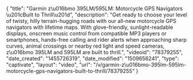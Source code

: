 {
    "title": "Garmin z\u016bmo 395LM\/595LM: Motorcycle GPS Navigators \u201cBuilt to Thrill\u201d",
    "description": "Get ready to choose your level of twisty, hilly terrain-hugging roads with our all-new motorcycle GPS navigators with lifetime maps. With glove-friendly, sunlight-readable displays, onscreen music control from compatible MP3 players or smartphones, hands-free calling and rider alerts when approaching sharp curves, animal crossings or nearby red light and speed cameras, z\u016bmo 395LM and 595LM are built to thrill.",
    "videoid": "78379255",
    "date_created": "1455726319",
    "date_modified": "1509656241",
    "type": "captivate",
    "layout": "video",
    "url": "\/v\/garmin-z\u016bmo-395lm-595lm-motorcycle-gps-navigators-built-to-thrill\/78379255"
}